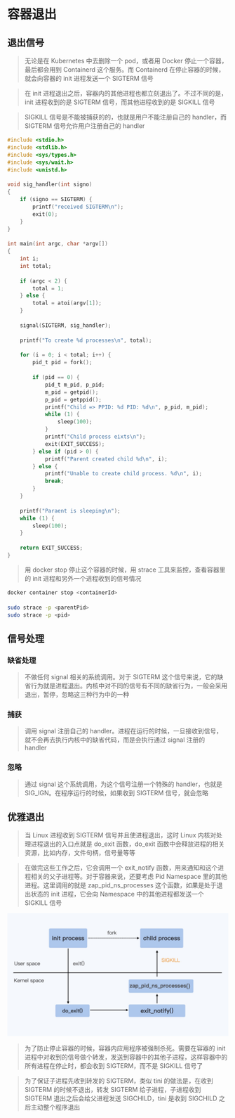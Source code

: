 # 容器退出

## 退出信号
> 无论是在 Kubernetes 中去删除一个 pod，或者用 Docker 停止一个容器，最后都会用到 Containerd 这个服务。而 Containerd 在停止容器的时候，就会向容器的 init 进程发送一个 SIGTERM 信号

> 在 init 进程退出之后，容器内的其他进程也都立刻退出了。不过不同的是，init 进程收到的是 SIGTERM 信号，而其他进程收到的是 SIGKILL 信号

> SIGKILL 信号是不能被捕获的的，也就是用户不能注册自己的 handler，而 SIGTERM 信号允许用户注册自己的 handler

```c
#include <stdio.h>
#include <stdlib.h>
#include <sys/types.h>
#include <sys/wait.h>
#include <unistd.h>

void sig_handler(int signo)
{
	if (signo == SIGTERM) {
		printf("received SIGTERM\n");
		exit(0);
	}
}

int main(int argc, char *argv[])
{
	int i;
	int total;

	if (argc < 2) {
		total = 1;
	} else {
		total = atoi(argv[1]);
	}

	signal(SIGTERM, sig_handler);

	printf("To create %d processes\n", total);

	for (i = 0; i < total; i++) {
		pid_t pid = fork();

		if (pid == 0) {
			pid_t m_pid, p_pid;
			m_pid = getpid();
			p_pid = getppid();
			printf("Child => PPID: %d PID: %d\n", p_pid, m_pid);
			while (1) {
				sleep(100);
			}
			printf("Child process eixts\n");
			exit(EXIT_SUCCESS);
		} else if (pid > 0) {
			printf("Parent created child %d\n", i);
		} else {
			printf("Unable to create child process. %d\n", i);
			break;
		}
	}

	printf("Paraent is sleeping\n");
	while (1) {
		sleep(100);
	}

	return EXIT_SUCCESS;
}
```

> 用 docker stop 停止这个容器的时候，用 strace 工具来监控，查看容器里的 init 进程和另外一个进程收到的信号情况

```bash
docker container stop <containerId>

sudo strace -p <parentPid>
sudo strace -p <pid>
```

## 信号处理
### 缺省处理
> 不做任何 signal 相关的系统调用。对于 SIGTERM 这个信号来说，它的缺省行为就是进程退出。内核中对不同的信号有不同的缺省行为，一般会采用退出，暂停，忽略这三种行为中的一种

### 捕获
> 调用 signal 注册自己的 handler。进程在运行的时候，一旦接收到信号，就不会再去执行内核中的缺省代码，而是会执行通过 signal 注册的 handler

### 忽略
> 通过 signal 这个系统调用，为这个信号注册一个特殊的 handler，也就是 SIG_IGN。在程序运行的时候，如果收到 SIGTERM 信号，就会忽略

## 优雅退出
> 当 Linux 进程收到 SIGTERM 信号并且使进程退出，这时 Linux 内核对处理进程退出的入口点就是 do_exit 函数，do_exit 函数中会释放进程的相关资源，比如内存，文件句柄，信号量等等

> 在做完这些工作之后，它会调用一个 exit_notify 函数，用来通知和这个进程相关的父子进程等。对于容器来说，还要考虑 Pid Namespace 里的其他进程。这里调用的就是 zap_pid_ns_processes 这个函数，如果是处于退出状态的 init 进程，它会向 Namespace 中的其他进程都发送一个 SIGKILL 信号

![](media/16602267809568/16602268896803.jpg)

> 为了防止停止容器的时候，容器内应用程序被强制杀死。需要在容器的 init 进程中对收到的信号做个转发，发送到容器中的其他子进程，这样容器中的所有进程在停止时，都会收到 SIGTERM，而不是 SIGKILL 信号了

> 为了保证子进程先收到转发的 SIGTERM，类似 tini 的做法是，在收到 SIGTERM 的时候不退出，转发 SIGTERM 给子进程，子进程收到 SIGTERM 退出之后会给父进程发送 SIGCHILD，tini 是收到 SIGCHILD 之后主动整个程序退出
